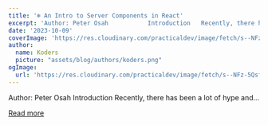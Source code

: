 ```yaml
---
title: '❄️ An Intro to Server Components in React'
excerpt: 'Author: Peter Osah           Introduction   Recently, there has been a lot of hype and...'
date: '2023-10-09'
coverImage: 'https://res.cloudinary.com/practicaldev/image/fetch/s--NFz-5Qsf--/c_imagga_scale,f_auto,fl_progressive,h_420,q_auto,w_1000/https://dev-to-uploads.s3.amazonaws.com/uploads/articles/mi0zzoyauyv4gssfap05.png'
author:
  name: Koders
  picture: "assets/blog/authors/koders.png"
ogImage:
  url: 'https://res.cloudinary.com/practicaldev/image/fetch/s--NFz-5Qsf--/c_imagga_scale,f_auto,fl_progressive,h_420,q_auto,w_1000/https://dev-to-uploads.s3.amazonaws.com/uploads/articles/mi0zzoyauyv4gssfap05.png'
---
```


Author: Peter Osah           Introduction   Recently, there has been a lot of hype and...

[Read more](https://dev.to/refine/an-intro-to-server-components-in-react-192k)
